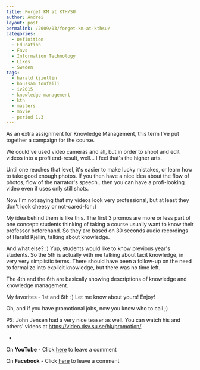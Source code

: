 ```yaml
---
title: Forget KM at KTH/SU
author: Andrei
layout: post
permalink: /2009/03/forget-km-at-kthsu/
categories:
  - Definition
  - Education
  - Favs
  - Information Technology
  - Likes
  - Sweden
tags:
  - harald kjiellin
  - houssam toufaili
  - iv2015
  - knowledge management
  - kth
  - masters
  - movie
  - period 1.3
---
```

As an extra assignment for Knowledge Management, this term I've put together a campaign for the course.

We could've used video cameras and all, but in order to shoot and edit videos into a profi end-result, well... I feel that's the higher arts.

Until one reaches that level, it's easier to make lucky mistakes, or learn how to take good enough photos. If you then have a nice idea about the flow of photos, flow of the narrator's speech.. then you can have a profi-looking video even if uses only still shots.

Now I'm not saying that my videos look very professional, but at least they don't look cheesy or not-cared-for :)

My idea behind them is like this. The first 3 promos are more or less part of one concept: students thinking of taking a course usually want to know their professor beforehand. So they are based on 30 seconds audio recordings of Harald Kjellin, talking about knowledge.

And what else? :) Yup, students would like to know previous year's students. So the 5th is actually with me talking about tacit knowledge, in very very simplistic terms. There should have been a follow-up on the need to formalize into explicit knowledge, but there was no time left.

The 4th and the 6th are basically showing descriptions of knowledge and knowledge management.

My favorites - 1st and 6th :) Let me know about yours! Enjoy!

Oh, and if you have promotional jobs, now you know who to call ;)

PS: John Jensen had a very nice teaser as well. You can watch his and others' videos at <a style="text-decoration: none;" href="https://video.dsv.su.se/hk/promotion/">https://video.dsv.su.se/hk/promotion/</a>

-

On **YouTube** - Click [here][1] to leave a comment  
<!--YouTube Error: bad URL entered-->

On **Facebook** - Click [here][2] to leave a comment

 [1]: http://www.youtube.com/watch?v=rNyAQXP3c5Y
 [2]: http://www.facebook.com/video/video.php?v=1110638198548